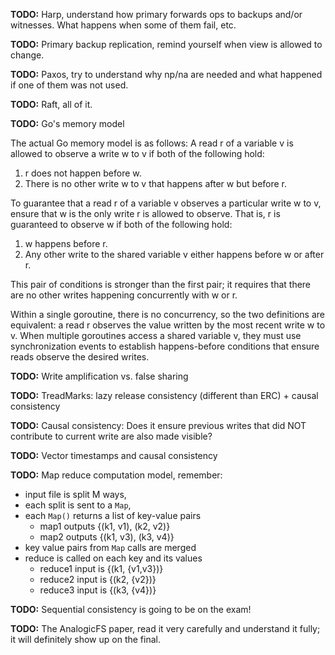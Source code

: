 **TODO:** Harp, understand how primary forwards ops to backups and/or witnesses. What happens when some of them fail, etc.

**TODO:** Primary backup replication, remind yourself when view is allowed to change.

**TODO:** Paxos, try to understand why np/na are needed and what happened if one of them was not used.

**TODO:** Raft, all of it.

**TODO:** Go's memory model

The actual Go memory model is as follows:
A read r of a variable v is allowed to observe a write w to v if both of the following hold:

 1. r does not happen before w.
 2. There is no other write w to v that happens after w but before r.

To guarantee that a read r of a variable v observes a particular write w to v, ensure that w is the
only write r is allowed to observe. That is, r is guaranteed to observe w if both of the following
hold:

 1. w happens before r.
 2. Any other write to the shared variable v either happens before w or after r.

This pair of conditions is stronger than the first pair; it requires that there are no other writes
happening concurrently with w or r.

Within a single goroutine, there is no concurrency, so the two definitions are equivalent: a read r
observes the value written by the most recent write w to v. When multiple goroutines access a
shared variable v, they must use synchronization events to establish happens-before conditions
that ensure reads observe the desired writes.

**TODO:** Write amplification vs. false sharing

**TODO:** TreadMarks: lazy release consistency (different than ERC) + causal consistency

**TODO:** Causal consistency: Does it ensure previous writes that did NOT contribute to current write
are also made visible?

**TODO:** Vector timestamps and causal consistency

**TODO:** Map reduce computation model, remember:
 - input file is split M ways, 
 - each split is sent to a `Map`,
 - each `Map()` returns a list of key-value pairs
   - map1 outputs {(k1, v1), (k2, v2)}
   - map2 outputs {(k1, v3), (k3, v4)}
 - key value pairs from `Map` calls are merged
 - reduce is called on each key and its values
   - reduce1 input is {(k1, {v1,v3})}
   - reduce2 input is {(k2, {v2})}
   - reduce3 input is {(k3, {v4})}


**TODO:** Sequential consistency is going to be on the exam!

**TODO:** The AnalogicFS paper, read it very carefully and understand it fully; it will definitely show up on the final.
